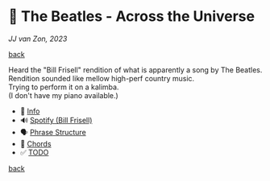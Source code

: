 🔮 The Beatles - Across the Universe
======================================

*JJ van Zon, 2023*

[back](../README.md)

Heard the "Bill Frisell" rendition of what is apparently a song by The Beatles.  
Rendition sounded like mellow high-perf country music.  
Trying to perform it on a kalimba.  
(I don't have my piano available.)  

- 📢 [Info](the-beatles-across-the-universe-info.md)
- 🔊 [Spotify (Bill Frisell)](https://open.spotify.com/track/3fLomIuShzWNmoDnQ4Wsdh?si=e7424d12cd724f8e)
- 🗣 [Phrase Structure](the-beatles-across-the-universe-phrase-structure.md)
- 🎹 [Chords](the-beatles-across-the-universe-chords.md)
- ✅ [TODO](the-beatles-across-the-universe-todo.md)

[back](../README.md)